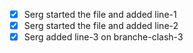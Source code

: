 - [X] Serg started the file and added line-1
- [X] Serg started the file and added line-2
- [X] Serg  added line-3 on branche-clash-3
